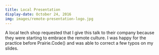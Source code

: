 ```yaml
---
title: Local Presentation
display-date: October 24, 2016
img: images/remote-presentation-logo.jpg
---
```

<p>
    A local tech shop requested that I give this talk to their company because they were starting to embrace the remote culture. I was happy for the practice before Prairie.Code() and was able to correct a few typos on my slides.
</p>